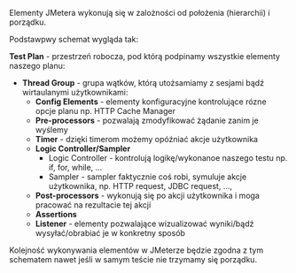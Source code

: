 Elementy JMetera wykonują się w zalożności od położenia (hierarchii) i porządku.

Podstawpwy schemat wygląda tak:

**Test Plan** - przestrzeń robocza, pod którą podpinamy wszystkie elementy naszego planu:
- **Thread Group** -  grupa wątków, którą utożsamiamy z sesjami bądź wirtaulanymi użytkownikami:
    - **Config Elements** - elementy konfiguracyjne kontrolujące rózne opcje planu np. HTTP Cache Manager
    - **Pre-processors** - pozwalają zmodyfikować żądanie zanim je wyślemy
    - **Timer** - dzięki timerom możemy opóźniać akcje użytkownika 
    - **Logic Controller/Sampler**
        - Logic Controller - kontrolują logikę/wykonanoe naszego testu np. if, for, while, ...
        - Sampler -  sampler faktycznie coś robi, symuluje akcje użytkownika, np. HTTP request, JDBC request, ...,
     - **Post-processors** - wykonują się po akcji użytkownika i moga pracować na rezultacie tej akcji
     - **Assertions**
     - **Listener** - elementy pozwalające wizualizować wyniki/bądź wysyłać/obrabiać je w konkretny sposób

Kolejność wykonywania elementów w JMeterze będzie zgodna z tym schematem nawet jeśli w samym teście nie trzymamy się porządku.